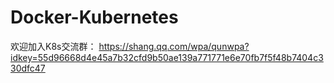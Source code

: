 # Docker-Kubernetes
欢迎加入K8s交流群：
https://shang.qq.com/wpa/qunwpa?idkey=55d96668d4e45a7b32cfd9b50ae139a771771e6e70fb7f5f48b7404c330dfc47
